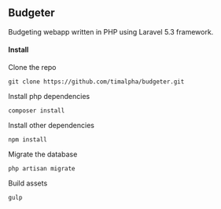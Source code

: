 ## Budgeter
Budgeting webapp written in PHP using Laravel 5.3 framework.


#### Install
Clone the repo
```shell
git clone https://github.com/timalpha/budgeter.git
```

Install php dependencies
```shell
composer install
```

Install other dependencies
```shell
npm install
```

Migrate the database
```shell
php artisan migrate
```

Build assets
```shell
gulp
```